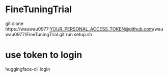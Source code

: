 # FineTuningTrial

git clone https://wauwau0977:YOUR_PERSONAL_ACCESS_TOKEN@github.com/wauwau0977/FineTuningTrial.git
run setup.sh

# use token to login
huggingface-cli login


